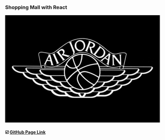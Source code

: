 ### Shopping Mall with React

<div>
<img src=https://raw.githubusercontent.com/yhuj79/ShoppingMall-React/master/thumnail/thumnail.jpg width=600>
</div>

#### :ballot_box_with_check: <a target="_blank" rel="noopener noreferrer" href="">GitHub Page Link</a>

<!--52:31-->
